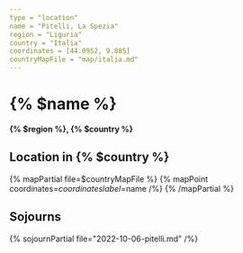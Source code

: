 ```yaml
---
type = "location"
name = "Pitelli, La Spezia"
region = "Liguria"
country = "Italia"
coordinates = [44.0952, 9.885]
countryMapFile = "map/italia.md"
---
```


# {% $name %}

**{% $region %}, {% $country %}**

## Location in {% $country %}

{% mapPartial file=$countryMapFile %}
  {% mapPoint coordinates=$coordinates label=$name /%}
{% /mapPartial %}

## Sojourns

{% sojournPartial file="2022-10-06-pitelli.md" /%}
